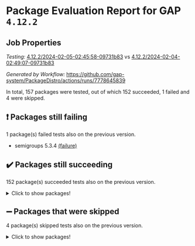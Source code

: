 # Package Evaluation Report for GAP `4.12.2`

## Job Properties

*Testing:* [4.12.2/2024-02-05-02:45:58-09731b83](https://github.com/gap-system/PackageDistro/blob/data/reports/4.12.2/2024-02-05-02:45:58-09731b83) vs [4.12.2/2024-02-04-02:49:07-09731b83](https://github.com/gap-system/PackageDistro/blob/data/reports/4.12.2/2024-02-04-02:49:07-09731b83)

*Generated by Workflow:* https://github.com/gap-system/PackageDistro/actions/runs/7778645839

In total, 157 packages were tested, out of which 152 succeeded, 1 failed and 4 were skipped.

## :exclamation: Packages still failing

1 package(s) failed tests also on the previous version.
- semigroups 5.3.4 [(failure)](https://github.com/gap-system/PackageDistro/actions/runs/7778645839/job/21208984629)

## :heavy_check_mark: Packages still succeeding

152 package(s) succeeded tests also on the previous version.
<details><summary>Click to show packages!</summary>

- 4ti2interface 2023.02-04 [(success)](https://github.com/gap-system/PackageDistro/actions/runs/7778645839/job/21208966821)
- ace 5.6.2 [(success)](https://github.com/gap-system/PackageDistro/actions/runs/7778645839/job/21208968605)
- aclib 1.3.2 [(success)](https://github.com/gap-system/PackageDistro/actions/runs/7778645839/job/21208969183)
- agt 0.3.1 [(success)](https://github.com/gap-system/PackageDistro/actions/runs/7778645839/job/21208969681)
- alnuth 3.2.1 [(success)](https://github.com/gap-system/PackageDistro/actions/runs/7778645839/job/21208969945)
- anupq 3.3.0 [(success)](https://github.com/gap-system/PackageDistro/actions/runs/7778645839/job/21208971410)
- atlasrep 2.1.8 [(success)](https://github.com/gap-system/PackageDistro/actions/runs/7778645839/job/21208971531)
- autodoc 2023.06.19 [(success)](https://github.com/gap-system/PackageDistro/actions/runs/7778645839/job/21208971649)
- automata 1.15 [(success)](https://github.com/gap-system/PackageDistro/actions/runs/7778645839/job/21208971755)
- automgrp 1.3.2 [(success)](https://github.com/gap-system/PackageDistro/actions/runs/7778645839/job/21208971856)
- autpgrp 1.11 [(success)](https://github.com/gap-system/PackageDistro/actions/runs/7778645839/job/21208971964)
- cap 2024.01-06 [(success)](https://github.com/gap-system/PackageDistro/actions/runs/7778645839/job/21208972081)
- caratinterface 2.3.6 [(success)](https://github.com/gap-system/PackageDistro/actions/runs/7778645839/job/21208972215)
- cddinterface 2022.11.01 [(success)](https://github.com/gap-system/PackageDistro/actions/runs/7778645839/job/21208972351)
- circle 1.6.6 [(success)](https://github.com/gap-system/PackageDistro/actions/runs/7778645839/job/21208972452)
- classicpres 1.22 [(success)](https://github.com/gap-system/PackageDistro/actions/runs/7778645839/job/21208972579)
- cohomolo 1.6.11 [(success)](https://github.com/gap-system/PackageDistro/actions/runs/7778645839/job/21208972682)
- congruence 1.2.5 [(success)](https://github.com/gap-system/PackageDistro/actions/runs/7778645839/job/21208972805)
- corelg 1.56 [(success)](https://github.com/gap-system/PackageDistro/actions/runs/7778645839/job/21208972909)
- crime 1.6 [(success)](https://github.com/gap-system/PackageDistro/actions/runs/7778645839/job/21208973005)
- crisp 1.4.6 [(success)](https://github.com/gap-system/PackageDistro/actions/runs/7778645839/job/21208973115)
- crypting 0.10.4 [(success)](https://github.com/gap-system/PackageDistro/actions/runs/7778645839/job/21208973236)
- cryst 4.1.27 [(success)](https://github.com/gap-system/PackageDistro/actions/runs/7778645839/job/21208973375)
- crystcat 1.1.10 [(success)](https://github.com/gap-system/PackageDistro/actions/runs/7778645839/job/21208973493)
- ctbllib 1.3.7 [(success)](https://github.com/gap-system/PackageDistro/actions/runs/7778645839/job/21208973618)
- cubefree 1.19 [(success)](https://github.com/gap-system/PackageDistro/actions/runs/7778645839/job/21208973725)
- curlinterface 2.3.2 [(success)](https://github.com/gap-system/PackageDistro/actions/runs/7778645839/job/21208973854)
- cvec 2.8.1 [(success)](https://github.com/gap-system/PackageDistro/actions/runs/7778645839/job/21208973956)
- datastructures 0.3.0 [(success)](https://github.com/gap-system/PackageDistro/actions/runs/7778645839/job/21208974089)
- deepthought 1.0.6 [(success)](https://github.com/gap-system/PackageDistro/actions/runs/7778645839/job/21208974187)
- design 1.8 [(success)](https://github.com/gap-system/PackageDistro/actions/runs/7778645839/job/21208974290)
- difsets 2.3.1 [(success)](https://github.com/gap-system/PackageDistro/actions/runs/7778645839/job/21208974405)
- digraphs 1.6.3 [(success)](https://github.com/gap-system/PackageDistro/actions/runs/7778645839/job/21208974516)
- edim 1.3.7 [(success)](https://github.com/gap-system/PackageDistro/actions/runs/7778645839/job/21208974609)
- example 4.3.4 [(success)](https://github.com/gap-system/PackageDistro/actions/runs/7778645839/job/21208974737)
- examplesforhomalg 2023.10-01 [(success)](https://github.com/gap-system/PackageDistro/actions/runs/7778645839/job/21208974872)
- factint 1.6.3 [(success)](https://github.com/gap-system/PackageDistro/actions/runs/7778645839/job/21208975001)
- ferret 1.0.10 [(success)](https://github.com/gap-system/PackageDistro/actions/runs/7778645839/job/21208975119)
- fga 1.5.0 [(success)](https://github.com/gap-system/PackageDistro/actions/runs/7778645839/job/21208975273)
- fining 1.5.6 [(success)](https://github.com/gap-system/PackageDistro/actions/runs/7778645839/job/21208975388)
- float 1.0.4 [(success)](https://github.com/gap-system/PackageDistro/actions/runs/7778645839/job/21208975523)
- format 1.4.3 [(success)](https://github.com/gap-system/PackageDistro/actions/runs/7778645839/job/21208975650)
- forms 1.2.9 [(success)](https://github.com/gap-system/PackageDistro/actions/runs/7778645839/job/21208975816)
- fplsa 1.2.6 [(success)](https://github.com/gap-system/PackageDistro/actions/runs/7778645839/job/21208975965)
- fr 2.4.13 [(success)](https://github.com/gap-system/PackageDistro/actions/runs/7778645839/job/21208976096)
- francy 2.0.3 [(success)](https://github.com/gap-system/PackageDistro/actions/runs/7778645839/job/21208976261)
- fwtree 1.3 [(success)](https://github.com/gap-system/PackageDistro/actions/runs/7778645839/job/21208976400)
- gapdoc 1.6.6 [(success)](https://github.com/gap-system/PackageDistro/actions/runs/7778645839/job/21208976534)
- gauss 2023.02-04 [(success)](https://github.com/gap-system/PackageDistro/actions/runs/7778645839/job/21208976668)
- gaussforhomalg 2023.11-01 [(success)](https://github.com/gap-system/PackageDistro/actions/runs/7778645839/job/21208976797)
- gbnp 1.0.5 [(success)](https://github.com/gap-system/PackageDistro/actions/runs/7778645839/job/21208976920)
- generalizedmorphismsforcap 2024.01-01 [(success)](https://github.com/gap-system/PackageDistro/actions/runs/7778645839/job/21208977045)
- genss 1.6.8 [(success)](https://github.com/gap-system/PackageDistro/actions/runs/7778645839/job/21208977153)
- gradedmodules 2024.01-01 [(success)](https://github.com/gap-system/PackageDistro/actions/runs/7778645839/job/21208977283)
- gradedringforhomalg 2023.08-01 [(success)](https://github.com/gap-system/PackageDistro/actions/runs/7778645839/job/21208977438)
- grape 4.9.0 [(success)](https://github.com/gap-system/PackageDistro/actions/runs/7778645839/job/21208977562)
- groupoids 1.74 [(success)](https://github.com/gap-system/PackageDistro/actions/runs/7778645839/job/21208977697)
- grpconst 2.6.5 [(success)](https://github.com/gap-system/PackageDistro/actions/runs/7778645839/job/21208977832)
- guarana 0.96.3 [(success)](https://github.com/gap-system/PackageDistro/actions/runs/7778645839/job/21208977965)
- guava 3.18 [(success)](https://github.com/gap-system/PackageDistro/actions/runs/7778645839/job/21208978077)
- hap 1.62 [(success)](https://github.com/gap-system/PackageDistro/actions/runs/7778645839/job/21208978199)
- hapcryst 0.1.15 [(success)](https://github.com/gap-system/PackageDistro/actions/runs/7778645839/job/21208978325)
- hecke 1.5.3 [(success)](https://github.com/gap-system/PackageDistro/actions/runs/7778645839/job/21208978426)
- help 3.5 [(success)](https://github.com/gap-system/PackageDistro/actions/runs/7778645839/job/21208978513)
- homalg 2024.01-01 [(success)](https://github.com/gap-system/PackageDistro/actions/runs/7778645839/job/21208978640)
- homalgtocas 2023.11-01 [(success)](https://github.com/gap-system/PackageDistro/actions/runs/7778645839/job/21208978758)
- idrel 2.46 [(success)](https://github.com/gap-system/PackageDistro/actions/runs/7778645839/job/21208978848)
- images 1.3.2 [(success)](https://github.com/gap-system/PackageDistro/actions/runs/7778645839/job/21208978963)
- intpic 0.3.0 [(success)](https://github.com/gap-system/PackageDistro/actions/runs/7778645839/job/21208979062)
- io 4.8.2 [(success)](https://github.com/gap-system/PackageDistro/actions/runs/7778645839/job/21208979156)
- io_forhomalg 2023.02-04 [(success)](https://github.com/gap-system/PackageDistro/actions/runs/7778645839/job/21208979257)
- irredsol 1.4.4 [(success)](https://github.com/gap-system/PackageDistro/actions/runs/7778645839/job/21208979377)
- json 2.2.0 [(success)](https://github.com/gap-system/PackageDistro/actions/runs/7778645839/job/21208979503)
- jupyterkernel 1.5.0 [(success)](https://github.com/gap-system/PackageDistro/actions/runs/7778645839/job/21208979587)
- jupyterviz 1.5.6 [(success)](https://github.com/gap-system/PackageDistro/actions/runs/7778645839/job/21208979672)
- kan 1.37 [(success)](https://github.com/gap-system/PackageDistro/actions/runs/7778645839/job/21208979744)
- kbmag 1.5.11 [(success)](https://github.com/gap-system/PackageDistro/actions/runs/7778645839/job/21208979818)
- laguna 3.9.6 [(success)](https://github.com/gap-system/PackageDistro/actions/runs/7778645839/job/21208979911)
- liealgdb 2.2.1 [(success)](https://github.com/gap-system/PackageDistro/actions/runs/7778645839/job/21208980004)
- liepring 2.8 [(success)](https://github.com/gap-system/PackageDistro/actions/runs/7778645839/job/21208980074)
- liering 2.4.2 [(success)](https://github.com/gap-system/PackageDistro/actions/runs/7778645839/job/21208980156)
- linearalgebraforcap 2024.01-07 [(success)](https://github.com/gap-system/PackageDistro/actions/runs/7778645839/job/21208980257)
- localizeringforhomalg 2023.10-01 [(success)](https://github.com/gap-system/PackageDistro/actions/runs/7778645839/job/21208980342)
- loops 3.4.3 [(success)](https://github.com/gap-system/PackageDistro/actions/runs/7778645839/job/21208980425)
- lpres 1.0.3 [(success)](https://github.com/gap-system/PackageDistro/actions/runs/7778645839/job/21208980511)
- majoranaalgebras 1.5.1 [(success)](https://github.com/gap-system/PackageDistro/actions/runs/7778645839/job/21208980627)
- mapclass 1.4.6 [(success)](https://github.com/gap-system/PackageDistro/actions/runs/7778645839/job/21208980737)
- matgrp 0.70 [(success)](https://github.com/gap-system/PackageDistro/actions/runs/7778645839/job/21208980832)
- matricesforhomalg 2023.11-02 [(success)](https://github.com/gap-system/PackageDistro/actions/runs/7778645839/job/21208980936)
- modisom 2.5.4 [(success)](https://github.com/gap-system/PackageDistro/actions/runs/7778645839/job/21208981068)
- modulepresentationsforcap 2024.01-04 [(success)](https://github.com/gap-system/PackageDistro/actions/runs/7778645839/job/21208981185)
- modules 2024.01-01 [(success)](https://github.com/gap-system/PackageDistro/actions/runs/7778645839/job/21208981298)
- monoidalcategories 2024.01-13 [(success)](https://github.com/gap-system/PackageDistro/actions/runs/7778645839/job/21208981406)
- nconvex 2022.09-01 [(success)](https://github.com/gap-system/PackageDistro/actions/runs/7778645839/job/21208981517)
- nilmat 1.4.2 [(success)](https://github.com/gap-system/PackageDistro/actions/runs/7778645839/job/21208981638)
- nock 1.5 [(success)](https://github.com/gap-system/PackageDistro/actions/runs/7778645839/job/21208981767)
- normalizinterface 1.3.6 [(success)](https://github.com/gap-system/PackageDistro/actions/runs/7778645839/job/21208981884)
- nq 2.5.11 [(success)](https://github.com/gap-system/PackageDistro/actions/runs/7778645839/job/21208982020)
- numericalsgps 1.3.1 [(success)](https://github.com/gap-system/PackageDistro/actions/runs/7778645839/job/21208982137)
- openmath 11.5.3 [(success)](https://github.com/gap-system/PackageDistro/actions/runs/7778645839/job/21208982281)
- orb 4.9.0 [(success)](https://github.com/gap-system/PackageDistro/actions/runs/7778645839/job/21208982405)
- packagemanager 1.4.3 [(success)](https://github.com/gap-system/PackageDistro/actions/runs/7778645839/job/21208982549)
- patternclass 2.4.3 [(success)](https://github.com/gap-system/PackageDistro/actions/runs/7778645839/job/21208982691)
- permut 2.0.5 [(success)](https://github.com/gap-system/PackageDistro/actions/runs/7778645839/job/21208982789)
- polenta 1.3.10 [(success)](https://github.com/gap-system/PackageDistro/actions/runs/7778645839/job/21208982898)
- polymaking 0.8.7 [(success)](https://github.com/gap-system/PackageDistro/actions/runs/7778645839/job/21208983014)
- primgrp 3.4.4 [(success)](https://github.com/gap-system/PackageDistro/actions/runs/7778645839/job/21208983130)
- profiling 2.5.4 [(success)](https://github.com/gap-system/PackageDistro/actions/runs/7778645839/job/21208983249)
- qdistrnd 0.9.2 [(success)](https://github.com/gap-system/PackageDistro/actions/runs/7778645839/job/21208983376)
- qpa 1.35 [(success)](https://github.com/gap-system/PackageDistro/actions/runs/7778645839/job/21208983473)
- quagroup 1.8.4 [(success)](https://github.com/gap-system/PackageDistro/actions/runs/7778645839/job/21208983563)
- radiroot 2.9 [(success)](https://github.com/gap-system/PackageDistro/actions/runs/7778645839/job/21208983679)
- rcwa 4.7.1 [(success)](https://github.com/gap-system/PackageDistro/actions/runs/7778645839/job/21208983794)
- rds 1.8 [(success)](https://github.com/gap-system/PackageDistro/actions/runs/7778645839/job/21208983906)
- recog 1.4.2 [(success)](https://github.com/gap-system/PackageDistro/actions/runs/7778645839/job/21208983977)
- repndecomp 1.3.0 [(success)](https://github.com/gap-system/PackageDistro/actions/runs/7778645839/job/21208984076)
- repsn 3.1.2 [(success)](https://github.com/gap-system/PackageDistro/actions/runs/7778645839/job/21208984163)
- resclasses 4.7.3 [(success)](https://github.com/gap-system/PackageDistro/actions/runs/7778645839/job/21208984256)
- ringsforhomalg 2023.11-02 [(success)](https://github.com/gap-system/PackageDistro/actions/runs/7778645839/job/21208984339)
- sco 2023.08-01 [(success)](https://github.com/gap-system/PackageDistro/actions/runs/7778645839/job/21208984431)
- scscp 2.4.2 [(success)](https://github.com/gap-system/PackageDistro/actions/runs/7778645839/job/21208984522)
- sglppow 2.3 [(success)](https://github.com/gap-system/PackageDistro/actions/runs/7778645839/job/21208984735)
- sgpviz 0.999.5 [(success)](https://github.com/gap-system/PackageDistro/actions/runs/7778645839/job/21208984852)
- simpcomp 2.1.14 [(success)](https://github.com/gap-system/PackageDistro/actions/runs/7778645839/job/21208984984)
- singular 2023.02.09 [(success)](https://github.com/gap-system/PackageDistro/actions/runs/7778645839/job/21208985089)
- sl2reps 1.1 [(success)](https://github.com/gap-system/PackageDistro/actions/runs/7778645839/job/21208985207)
- sla 1.5.3 [(success)](https://github.com/gap-system/PackageDistro/actions/runs/7778645839/job/21208985318)
- smallgrp 1.5.3 [(success)](https://github.com/gap-system/PackageDistro/actions/runs/7778645839/job/21208985418)
- smallsemi 0.6.13 [(success)](https://github.com/gap-system/PackageDistro/actions/runs/7778645839/job/21208985538)
- sonata 2.9.6 [(success)](https://github.com/gap-system/PackageDistro/actions/runs/7778645839/job/21208985670)
- sophus 1.27 [(success)](https://github.com/gap-system/PackageDistro/actions/runs/7778645839/job/21208985773)
- sotgrps 1.2 [(success)](https://github.com/gap-system/PackageDistro/actions/runs/7778645839/job/21208985905)
- spinsym 1.5.2 [(success)](https://github.com/gap-system/PackageDistro/actions/runs/7778645839/job/21208986033)
- standardff 1.0 [(success)](https://github.com/gap-system/PackageDistro/actions/runs/7778645839/job/21208986144)
- symbcompcc 1.3.2 [(success)](https://github.com/gap-system/PackageDistro/actions/runs/7778645839/job/21208986257)
- thelma 1.3 [(success)](https://github.com/gap-system/PackageDistro/actions/runs/7778645839/job/21208986391)
- tomlib 1.2.11 [(success)](https://github.com/gap-system/PackageDistro/actions/runs/7778645839/job/21208986515)
- toolsforhomalg 2023.11-01 [(success)](https://github.com/gap-system/PackageDistro/actions/runs/7778645839/job/21208986652)
- toric 1.9.5 [(success)](https://github.com/gap-system/PackageDistro/actions/runs/7778645839/job/21208986794)
- toricvarieties 2022.07.13 [(success)](https://github.com/gap-system/PackageDistro/actions/runs/7778645839/job/21208987007)
- transgrp 3.6.5 [(success)](https://github.com/gap-system/PackageDistro/actions/runs/7778645839/job/21208987135)
- ugaly 4.1.3 [(success)](https://github.com/gap-system/PackageDistro/actions/runs/7778645839/job/21208987480)
- unipot 1.5 [(success)](https://github.com/gap-system/PackageDistro/actions/runs/7778645839/job/21208987608)
- unitlib 4.2.0 [(success)](https://github.com/gap-system/PackageDistro/actions/runs/7778645839/job/21208987757)
- utils 0.85 [(success)](https://github.com/gap-system/PackageDistro/actions/runs/7778645839/job/21208987901)
- uuid 0.7 [(success)](https://github.com/gap-system/PackageDistro/actions/runs/7778645839/job/21208988037)
- walrus 0.9991 [(success)](https://github.com/gap-system/PackageDistro/actions/runs/7778645839/job/21208988196)
- wedderga 4.10.4 [(success)](https://github.com/gap-system/PackageDistro/actions/runs/7778645839/job/21208988340)
- xmod 2.92 [(success)](https://github.com/gap-system/PackageDistro/actions/runs/7778645839/job/21208988481)
- xmodalg 1.23 [(success)](https://github.com/gap-system/PackageDistro/actions/runs/7778645839/job/21208988618)
- yangbaxter 0.10.3 [(success)](https://github.com/gap-system/PackageDistro/actions/runs/7778645839/job/21208988757)
- zeromqinterface 0.14 [(success)](https://github.com/gap-system/PackageDistro/actions/runs/7778645839/job/21208988898)
</details>

## :heavy_minus_sign: Packages that were skipped

4 package(s) skipped tests also on the previous version.
<details><summary>Click to show packages!</summary>

- browse 1.8.21 [(skipped)](https://github.com/gap-system/PackageDistro/actions/runs/7778645839/job/21208613674)
- itc 1.5.1 [(skipped)](https://github.com/gap-system/PackageDistro/actions/runs/7778645839/job/21208613674)
- polycyclic 2.16 [(skipped)](https://github.com/gap-system/PackageDistro/actions/runs/7778645839/job/21208613674)
- xgap 4.31 [(skipped)](https://github.com/gap-system/PackageDistro/actions/runs/7778645839/job/21208613674)
</details>

